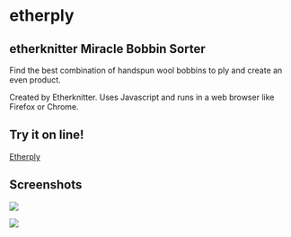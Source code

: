 # etherply
## etherknitter Miracle Bobbin Sorter

Find the best combination of handspun wool bobbins to ply and create an even product. 

Created by Etherknitter. Uses Javascript and runs in a web browser like Firefox or Chrome.

## Try it on line!

[Etherply](https://alfille.github.io/etherply.github.io/etherply.html)

## Screenshots

![](/screenshots/Screenshot1.jpeg)

![](/screenshots/Screenshot2.jpeg)
